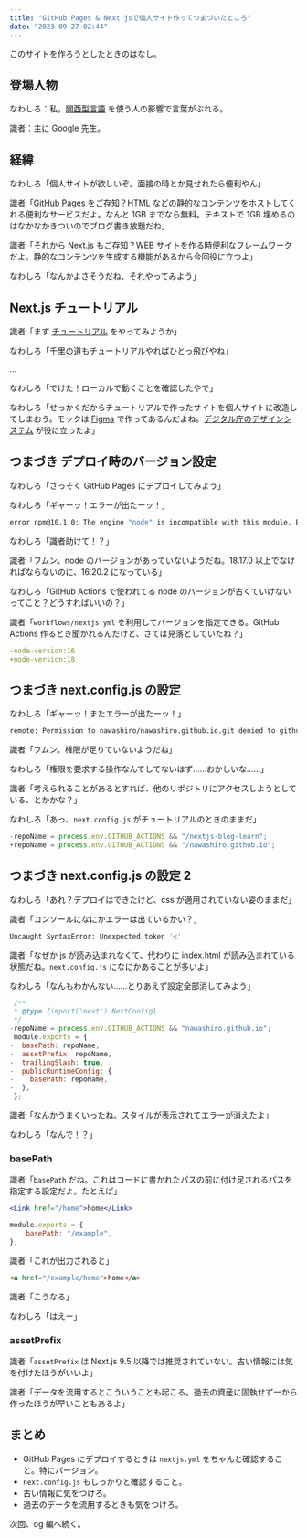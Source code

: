 ```yaml
---
title: "GitHub Pages & Next.jsで個人サイト作ってつまづいたところ"
date: "2023-09-27 02:44"
---
```


このサイトを作ろうとしたときのはなし。

## 登場人物

なわしろ：私。[関西型言語](https://qiita.com/Yametaro) を使う人の影響で言葉がぶれる。

識者：主に Google 先生。

## 経緯

なわしろ「個人サイトが欲しいぞ。面接の時とか見せれたら便利やん」

識者「[GitHub Pages](https://docs.github.com/ja/pages/getting-started-with-github-pages/about-github-pages) をご存知？HTML などの静的なコンテンツをホストしてくれる便利なサービスだよ。なんと 1GB までなら無料。テキストで 1GB 埋めるのはなかなかきついのでブログ書き放題だね」

識者「それから [Next.js](https://nextjs.org/) もご存知？WEB サイトを作る時便利なフレームワークだよ。静的なコンテンツを生成する機能があるから今回役に立つよ」

なわしろ「なんかよさそうだね、それやってみよう」

## Next.js チュートリアル

識者「まず [チュートリアル](https://nextjs.org/learn/foundations/about-nextjs) をやってみようか」

なわしろ「千里の道もチュートリアルやればひとっ飛びやね」

...

なわしろ「でけた！ローカルで動くことを確認したやで」

なわしろ「せっかくだからチュートリアルで作ったサイトを個人サイトに改造してしまおう。モックは [Figma](https://www.figma.com/) で作ってあるんだよね。[デジタル庁のデザインシステム](https://www.digital.go.jp/policies/servicedesign/designsystem) が役に立ったよ」

## つまづき デプロイ時のバージョン設定

なわしろ「さっそく GitHub Pages にデプロイしてみよう」

なわしろ「ギャーッ！エラーが出たーッ！」

```sh
error npm@10.1.0: The engine "node" is incompatible with this module. Expected version "^18.17.0 || >=20.5.0". Got "16.20.2"
```

なわしろ「識者助けて！？」

識者「フムン。node のバージョンがあっていないようだね。18.17.0 以上でなければならないのに、16.20.2 になっている」

なわしろ「GitHub Actions で使われてる node のバージョンが古くていけないってこと？どうすればいいの？」

識者「`workflows/nextjs.yml` を利用してバージョンを指定できる。GitHub Actions 作るとき聞かれるんだけど、さては見落としていたね？」

```diff:workflows/nextjs.yml
-node-version:16
+node-version:18
```

## つまづき next.config.js の設定

なわしろ「ギャーッ！またエラーが出たーッ！」

```sh
remote: Permission to nawashiro/nawashiro.github.io.git denied to github-actions[bot].
```

識者「フムン。権限が足りていないようだね」

なわしろ「権限を要求する操作なんてしてないはず……おかしいな……」

識者「考えられることがあるとすれば、他のリポジトリにアクセスしようとしている、とかかな？」

なわしろ「あっ、`next.config.js` がチュートリアルのときのままだ」

```diff:next.config.js
-repoName = process.env.GITHUB_ACTIONS && "/nextjs-blog-learn";
+repoName = process.env.GITHUB_ACTIONS && "/nawashiro.github.io";
```

## つまづき next.config.js の設定 2

なわしろ「あれ？デプロイはできたけど、css が適用されていない姿のままだ」

識者「コンソールになにかエラーは出ているかい？」

```sh
Uncaught SyntaxError: Unexpected token '<'
```

識者「なぜか js が読み込まれなくて、代わりに index.html が読み込まれている状態だね。`next.config.js` になにかあることが多いよ」

なわしろ「なんもわかんない……とりあえず設定全部消してみよう」

```diff:next.config.js
 /**
 * @type {import('next').NextConfig}
 */
-repoName = process.env.GITHUB_ACTIONS && "nawashiro.github.io";
 module.exports = {
-  basePath: repoName,
-  assetPrefix: repoName,
-  trailingSlash: true,
-  publicRuntimeConfig: {
-    basePath: repoName,
-  },
 };
```

識者「なんかうまくいったね。スタイルが表示されてエラーが消えたよ」

なわしろ「なんで！？」

### basePath

識者「`basePath` だね。これはコードに書かれたパスの前に付け足されるパスを指定する設定だよ。たとえば」

```jsx:home.jsx
<Link href="/home">home</Link>
```

```js:next.config.js
module.exports = {
    basePath: "/example",
};
```

識者「これが出力されると」

```html
<a href="/example/home">home</a>
```

識者「こうなる」

なわしろ「はえー」

### assetPrefix

識者「`assetPrefix` は Next.js 9.5 以降では推奨されていない。古い情報には気を付けたほうがいいよ」

識者「データを流用するとこういうことも起こる。過去の資産に固執せず一から作ったほうが早いこともあるよ」

## まとめ

- GitHub Pages にデプロイするときは `nextjs.yml` をちゃんと確認すること。特にバージョン。
- `next.config.js` もしっかりと確認すること。
- 古い情報に気をつけろ。
- 過去のデータを流用するときも気をつけろ。

次回、og 編へ続く。
